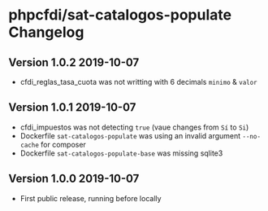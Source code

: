 # phpcfdi/sat-catalogos-populate Changelog

## Version 1.0.2 2019-10-07

- cfdi_reglas_tasa_cuota was not writting with 6 decimals `minimo` & `valor`

## Version 1.0.1 2019-10-07

- cfdi_impuestos was not detecting `true` (vaue changes from `Sí` to `Si`)
- Dockerfile `sat-catalogos-populate` was using an invalid argument `--no-cache` for composer
- Dockerfile `sat-catalogos-populate-base` was missing sqlite3

## Version 1.0.0 2019-10-07

- First public release, running before locally

